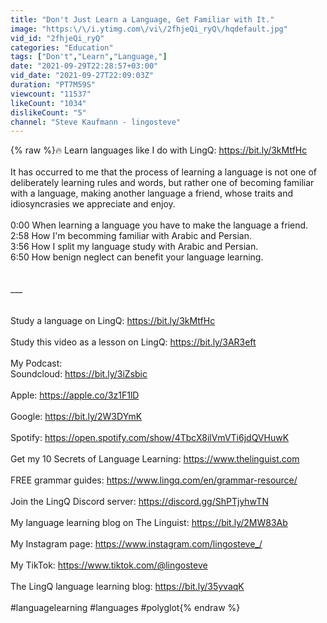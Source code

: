 ```yaml
---
title: "Don't Just Learn a Language, Get Familiar with It."
image: "https:\/\/i.ytimg.com\/vi\/2fhjeQi_ryQ\/hqdefault.jpg"
vid_id: "2fhjeQi_ryQ"
categories: "Education"
tags: ["Don't","Learn","Language,"]
date: "2021-09-29T22:28:57+03:00"
vid_date: "2021-09-27T22:09:03Z"
duration: "PT7M59S"
viewcount: "11537"
likeCount: "1034"
dislikeCount: "5"
channel: "Steve Kaufmann - lingosteve"
---
```

{% raw %}🔥 Learn languages like I do with LingQ: <a rel="nofollow" target="blank" href="https://bit.ly/3kMtfHc">https://bit.ly/3kMtfHc</a><br /><br />It has occurred to me that the process of learning a language is not one of deliberately learning rules and words, but rather one of becoming familiar with a language, making another language a friend, whose traits and idiosyncrasies we appreciate and enjoy.<br /><br />0:00 When learning a language you have to make the language a friend.<br />2:58 How I'm becomming familiar with Arabic and Persian.<br />3:56 How I split my language study with Arabic and Persian.<br />6:50 How benign neglect can benefit your language learning.<br /><br /><br />___<br /><br /><br />Study a language on LingQ: <a rel="nofollow" target="blank" href="https://bit.ly/3kMtfHc">https://bit.ly/3kMtfHc</a><br /><br />Study this video as a lesson on LingQ: <a rel="nofollow" target="blank" href="https://bit.ly/3AR3eft">https://bit.ly/3AR3eft</a><br /><br />My Podcast:<br />Soundcloud: <a rel="nofollow" target="blank" href="https://bit.ly/3iZsbic">https://bit.ly/3iZsbic</a><br /><br />Apple: <a rel="nofollow" target="blank" href="https://apple.co/3z1F1lD">https://apple.co/3z1F1lD</a><br /><br />Google: <a rel="nofollow" target="blank" href="https://bit.ly/2W3DYmK">https://bit.ly/2W3DYmK</a><br /><br />Spotify: <a rel="nofollow" target="blank" href="https://open.spotify.com/show/4TbcX8ilVmVTi6jdQVHuwK">https://open.spotify.com/show/4TbcX8ilVmVTi6jdQVHuwK</a><br /><br />Get my 10 Secrets of Language Learning: <a rel="nofollow" target="blank" href="https://www.thelinguist.com">https://www.thelinguist.com</a><br /><br />FREE grammar guides: <a rel="nofollow" target="blank" href="https://www.lingq.com/en/grammar-resource/">https://www.lingq.com/en/grammar-resource/</a><br /><br />Join the LingQ Discord server: <a rel="nofollow" target="blank" href="https://discord.gg/ShPTjyhwTN">https://discord.gg/ShPTjyhwTN</a><br /><br />My language learning blog on The Linguist: <a rel="nofollow" target="blank" href="https://bit.ly/2MW83Ab">https://bit.ly/2MW83Ab</a><br /><br />My Instagram page: <a rel="nofollow" target="blank" href="https://www.instagram.com/lingosteve_/">https://www.instagram.com/lingosteve_/</a><br /><br />My TikTok: <a rel="nofollow" target="blank" href="https://www.tiktok.com/@lingosteve">https://www.tiktok.com/@lingosteve</a><br /><br />The LingQ language learning blog: <a rel="nofollow" target="blank" href="https://bit.ly/35yvaqK">https://bit.ly/35yvaqK</a><br /><br />#languagelearning #languages #polyglot{% endraw %}
